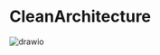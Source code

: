 # CleanArchitecture

![drawio](https://user-images.githubusercontent.com/68150908/229083849-256dadb2-14b9-4516-b02f-cf6bda52ece6.png)
